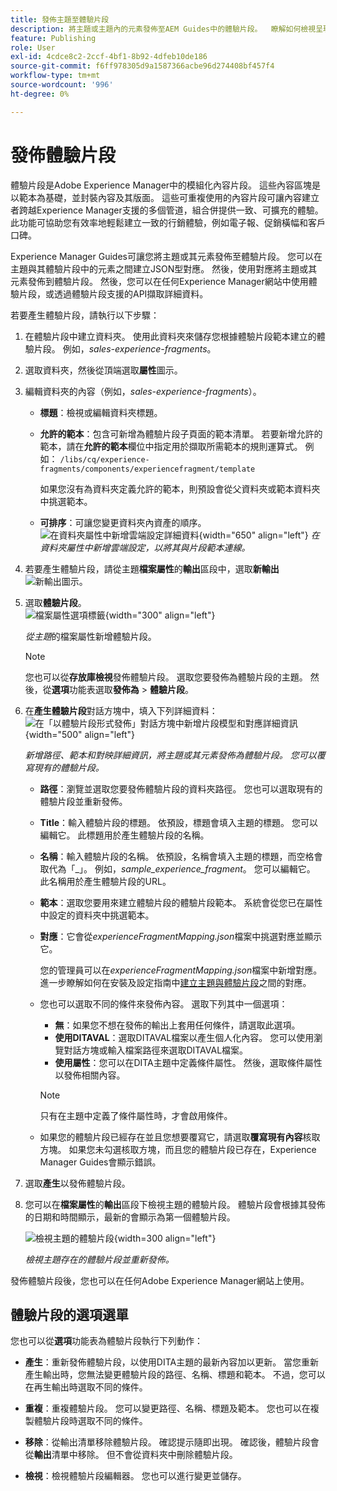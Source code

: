 ```yaml
---
title: 發佈主題至體驗片段
description: 將主題或主題內的元素發佈至AEM Guides中的體驗片段。  瞭解如何檢視呈現給主題的體驗片段並重新發佈。
feature: Publishing
role: User
exl-id: 4cdce8c2-2ccf-4bf1-8b92-4dfeb10de186
source-git-commit: f6ff978305d9a1587366acbe96d274408bf457f4
workflow-type: tm+mt
source-wordcount: '996'
ht-degree: 0%

---
```


# 發佈體驗片段

體驗片段是Adobe Experience Manager中的模組化內容片段。 這些內容區塊是以範本為基礎，並封裝內容及其版面。 這些可重複使用的內容片段可讓內容建立者跨越Experience Manager支援的多個管道，組合併提供一致、可擴充的體驗。 此功能可協助您有效率地輕鬆建立一致的行銷體驗，例如電子報、促銷橫幅和客戶口碑。

Experience Manager Guides可讓您將主題或其元素發佈至體驗片段。 您可以在主題與其體驗片段中的元素之間建立JSON型對應。 然後，使用對應將主題或其元素發佈到體驗片段。 然後，您可以在任何Experience Manager網站中使用體驗片段，或透過體驗片段支援的API擷取詳細資料。




若要產生體驗片段，請執行以下步驟：


1. 在體驗片段中建立資料夾。 使用此資料夾來儲存您根據體驗片段範本建立的體驗片段。 例如，*sales-experience-fragments*。
1. 選取資料夾，然後從頂端選取&#x200B;**屬性**&#x200B;圖示。
1. 編輯資料夾的內容（例如，*sales-experience-fragments*）。


   * **標題**：檢視或編輯資料夾標題。

   * **允許的範本**：包含可新增為體驗片段子頁面的範本清單。 若要新增允許的範本，請在&#x200B;**允許的範本**欄位中指定用於擷取所需範本的規則運算式。
例如：
     `/libs/cq/experience-fragments/components/experiencefragment/template`

     如果您沒有為資料夾定義允許的範本，則預設會從父資料夾或範本資料夾中挑選範本。
   * **可排序**：可讓您變更資料夾內資產的順序。
     ![在資料夾屬性中新增雲端設定詳細資料](images/experience-fragment-folder-properties.png){width="650" align="left"}
     *在資料夾屬性中新增雲端設定，以將其與片段範本連線。*
1. 若要產生體驗片段，請從主題&#x200B;**檔案屬性**&#x200B;的&#x200B;**輸出**&#x200B;區段中，選取&#x200B;**新輸出** ![新輸出圖示](./images/Add_icon.svg)。
1. 選取&#x200B;**體驗片段**。\
   ![檔案屬性選項標籤](./images/file-properties-outputs-new.png){width="300" align="left"}

   *從主題*&#x200B;的檔案屬性新增體驗片段。

   >[!NOTE]
   >
   > 您也可以從&#x200B;**存放庫檢視**&#x200B;發佈體驗片段。 選取您要發佈為體驗片段的主題。 然後，從&#x200B;**選項**&#x200B;功能表選取&#x200B;**發佈為** > **體驗片段**。

1. 在&#x200B;**產生體驗片段**對話方塊中，填入下列詳細資料：
   ![在「以體驗片段形式發佈」對話方塊中新增片段模型和對應詳細資訊](images/experience-fragment-generate.png){width="500" align="left"}

   *新增路徑、範本和對映詳細資訊，將主題或其元素發佈為體驗片段。 您可以覆寫現有的體驗片段。*

   * **路徑**：瀏覽並選取您要發佈體驗片段的資料夾路徑。 您也可以選取現有的體驗片段並重新發佈。
   * **Title**：輸入體驗片段的標題。 依預設，標題會填入主題的標題。 您可以編輯它。 此標題用於產生體驗片段的名稱。
   * **名稱**：輸入體驗片段的名稱。 依預設，名稱會填入主題的標題，而空格會取代為「_」。 例如，*sample_experience_fragment*。 您可以編輯它。 此名稱用於產生體驗片段的URL。
   * **範本**：選取您要用來建立體驗片段的體驗片段範本。 系統會從您已在屬性中設定的資料夾中挑選範本。
   * **對應**：它會從&#x200B;*experienceFragmentMapping.json*&#x200B;檔案中挑選對應並顯示它。



     您的管理員可以在&#x200B;*experienceFragmentMapping.json*&#x200B;檔案中新增對應。  進一步瞭解如何在安裝及設定指南中[建立主題與體驗片段](../cs-install-guide/conf-experience-fragment-mapping-cs.md)之間的對應。

   * 您也可以選取不同的條件來發佈內容。  選取下列其中一個選項：


      * **無**：如果您不想在發佈的輸出上套用任何條件，請選取此選項。
      * **使用DITAVAL**：選取DITAVAL檔案以產生個人化內容。 您可以使用瀏覽對話方塊或輸入檔案路徑來選取DITAVAL檔案。
      * **使用屬性**：您可以在DITA主題中定義條件屬性。 然後，選取條件屬性以發佈相關內容。

     >[!NOTE]
     > 
     >只有在主題中定義了條件屬性時，才會啟用條件。


   * 如果您的體驗片段已經存在並且您想要覆寫它，請選取&#x200B;**覆寫現有內容**&#x200B;核取方塊。 如果您未勾選核取方塊，而且您的體驗片段已存在，Experience Manager Guides會顯示錯誤。
1. 選取&#x200B;**產生**&#x200B;以發佈體驗片段。
1. 您可以在&#x200B;**檔案屬性**&#x200B;的&#x200B;**輸出**&#x200B;區段下檢視主題的體驗片段。 體驗片段會根據其發佈的日期和時間顯示，最新的會顯示為第一個體驗片段。

   ![檢視主題的體驗片段](images/experience-fragment-outputs-new.png){width=300 align=&quot;left&quot;}

   *檢視主題存在的體驗片段並重新發佈。*




發佈體驗片段後，您也可以在任何Adobe Experience Manager網站上使用。


## 體驗片段的選項選單

您也可以從&#x200B;**選項**&#x200B;功能表為體驗片段執行下列動作：

* **產生**：重新發佈體驗片段，以使用DITA主題的最新內容加以更新。 當您重新產生輸出時，您無法變更體驗片段的路徑、名稱、標題和範本。 不過，您可以在再生輸出時選取不同的條件。

* **重複**：重複體驗片段。 您可以變更路徑、名稱、標題及範本。 您也可以在複製體驗片段時選取不同的條件。

* **移除**：從輸出清單移除體驗片段。 確認提示隨即出現。 確認後，體驗片段會從&#x200B;**輸出**&#x200B;清單中移除。 但不會從資料夾中刪除體驗片段。

* **檢視**：檢視體驗片段編輯器。 您也可以進行變更並儲存。
